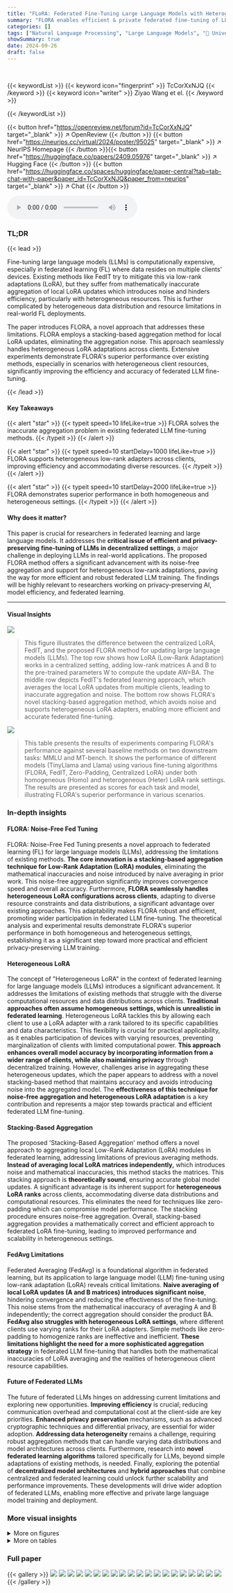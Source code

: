 ```yaml
---
title: "FLoRA: Federated Fine-Tuning Large Language Models with Heterogeneous Low-Rank Adaptations"
summary: "FLORA enables efficient & private federated fine-tuning of LLMs via novel stacking-based heterogeneous low-rank adaptation, surpassing existing methods."
categories: []
tags: ["Natural Language Processing", "Large Language Models", "🏢 University of Maryland",]
showSummary: true
date: 2024-09-26
draft: false
---
```


<br>

{{< keywordList >}}
{{< keyword icon="fingerprint" >}} TcCorXxNJQ {{< /keyword >}}
{{< keyword icon="writer" >}} Ziyao Wang et el. {{< /keyword >}}
 
{{< /keywordList >}}

{{< button href="https://openreview.net/forum?id=TcCorXxNJQ" target="_blank" >}}
↗ OpenReview
{{< /button >}}
{{< button href="https://neurips.cc/virtual/2024/poster/95025" target="_blank" >}}
↗ NeurIPS Homepage
{{< /button >}}{{< button href="https://huggingface.co/papers/2409.05976" target="_blank" >}}
↗ Hugging Face
{{< /button >}}
{{< button href="https://huggingface.co/spaces/huggingface/paper-central?tab=tab-chat-with-paper&paper_id=TcCorXxNJQ&paper_from=neurips" target="_blank" >}}
↗ Chat
{{< /button >}}



<audio controls>
    <source src="https://ai-paper-reviewer.com/TcCorXxNJQ/podcast.wav" type="audio/wav">
    Your browser does not support the audio element.
</audio>


### TL;DR


{{< lead >}}

Fine-tuning large language models (LLMs) is computationally expensive, especially in federated learning (FL) where data resides on multiple clients' devices.  Existing methods like FedIT try to mitigate this via low-rank adaptations (LoRA), but they suffer from mathematically inaccurate aggregation of local LoRA updates which introduces noise and hinders efficiency, particularly with heterogeneous resources. This is further complicated by heterogeneous data distribution and resource limitations in real-world FL deployments.



The paper introduces FLORA, a novel approach that addresses these limitations. FLORA employs a stacking-based aggregation method for local LoRA updates, eliminating the aggregation noise. This approach seamlessly handles heterogeneous LoRA adaptations across clients. Extensive experiments demonstrate FLORA's superior performance over existing methods, especially in scenarios with heterogeneous client resources, significantly improving the efficiency and accuracy of federated LLM fine-tuning.

{{< /lead >}}


#### Key Takeaways

{{< alert "star" >}}
{{< typeit speed=10 lifeLike=true >}} FLORA solves the inaccurate aggregation problem in existing federated LLM fine-tuning methods. {{< /typeit >}}
{{< /alert >}}

{{< alert "star" >}}
{{< typeit speed=10 startDelay=1000 lifeLike=true >}} FLORA supports heterogeneous low-rank adapters across clients, improving efficiency and accommodating diverse resources. {{< /typeit >}}
{{< /alert >}}

{{< alert "star" >}}
{{< typeit speed=10 startDelay=2000 lifeLike=true >}} FLORA demonstrates superior performance in both homogeneous and heterogeneous settings. {{< /typeit >}}
{{< /alert >}}

#### Why does it matter?
This paper is crucial for researchers in federated learning and large language models.  It addresses the **critical issue of efficient and privacy-preserving fine-tuning of LLMs in decentralized settings**, a major challenge in deploying LLMs in real-world applications. The proposed FLORA method offers a significant advancement with its noise-free aggregation and support for heterogeneous low-rank adaptations, paving the way for more efficient and robust federated LLM training.  The findings will be highly relevant to researchers working on privacy-preserving AI, model efficiency, and federated learning.

------
#### Visual Insights



![](https://ai-paper-reviewer.com/TcCorXxNJQ/figures_1_1.jpg)

> This figure illustrates the difference between the centralized LoRA, FedIT, and the proposed FLORA method for updating large language models (LLMs).  The top row shows how LoRA (Low-Rank Adaptation) works in a centralized setting, adding low-rank matrices A and B to the pre-trained parameters W to compute the update AW=BA. The middle row depicts FedIT's federated learning approach, which averages the local LoRA updates from multiple clients, leading to inaccurate aggregation and noise. The bottom row shows FLORA's novel stacking-based aggregation method, which avoids noise and supports heterogeneous LoRA adapters, enabling more efficient and accurate federated fine-tuning.





![](https://ai-paper-reviewer.com/TcCorXxNJQ/tables_6_1.jpg)

> This table presents the results of experiments comparing FLORA's performance against several baseline methods on two downstream tasks: MMLU and MT-bench.  It shows the performance of different models (TinyLlama and Llama) using various fine-tuning algorithms (FLORA, FedIT, Zero-Padding, Centralized LoRA) under both homogeneous (Homo) and heterogeneous (Heter) LoRA rank settings.  The results are presented as scores for each task and model, illustrating FLORA's superior performance in various scenarios.





### In-depth insights


#### FLORA: Noise-Free Fed Tuning
FLORA: Noise-Free Fed Tuning presents a novel approach to federated learning (FL) for large language models (LLMs), addressing the limitations of existing methods.  **The core innovation is a stacking-based aggregation technique for Low-Rank Adaptation (LoRA) modules**, eliminating the mathematical inaccuracies and noise introduced by naive averaging in prior work. This noise-free aggregation significantly improves convergence speed and overall accuracy.  Furthermore, **FLORA seamlessly handles heterogeneous LoRA configurations across clients**, adapting to diverse resource constraints and data distributions, a significant advantage over existing approaches.  This adaptability makes FLORA robust and efficient, promoting wider participation in federated LLM fine-tuning. The theoretical analysis and experimental results demonstrate FLORA's superior performance in both homogeneous and heterogeneous settings, establishing it as a significant step toward more practical and efficient privacy-preserving LLM training.

#### Heterogeneous LoRA
The concept of "Heterogeneous LoRA" in the context of federated learning for large language models (LLMs) introduces a significant advancement.  It addresses the limitations of existing methods that struggle with the diverse computational resources and data distributions across clients.  **Traditional approaches often assume homogeneous settings, which is unrealistic in federated learning**. Heterogeneous LoRA tackles this by allowing each client to use a LoRA adapter with a rank tailored to its specific capabilities and data characteristics. This flexibility is crucial for practical applicability, as it enables participation of devices with varying resources, preventing marginalization of clients with limited computational power.  **This approach enhances overall model accuracy by incorporating information from a wider range of clients, while also maintaining privacy** through decentralized training.  However, challenges arise in aggregating these heterogeneous updates, which the paper appears to address with a novel stacking-based method that maintains accuracy and avoids introducing noise into the aggregated model.  The **effectiveness of this technique for noise-free aggregation and heterogeneous LoRA adaptation** is a key contribution and represents a major step towards practical and efficient federated LLM fine-tuning.

#### Stacking-Based Aggregation
The proposed 'Stacking-Based Aggregation' method offers a novel approach to aggregating local Low-Rank Adaptation (LoRA) modules in federated learning, addressing limitations of previous averaging methods.  **Instead of averaging local LoRA matrices independently,** which introduces noise and mathematical inaccuracies, this method stacks the matrices.  This stacking approach is **theoretically sound**, ensuring accurate global model updates.  A significant advantage is its inherent support for **heterogeneous LoRA ranks** across clients, accommodating diverse data distributions and computational resources. This eliminates the need for techniques like zero-padding which can compromise model performance. The stacking procedure ensures noise-free aggregation. Overall, stacking-based aggregation provides a mathematically correct and efficient approach to federated LoRA fine-tuning, leading to improved performance and scalability in heterogeneous settings.

#### FedAvg Limitations
Federated Averaging (FedAvg) is a foundational algorithm in federated learning, but its application to large language model (LLM) fine-tuning using low-rank adaptation (LoRA) reveals critical limitations.  **Naive averaging of local LoRA updates (A and B matrices) introduces significant noise**, hindering convergence and reducing the effectiveness of the fine-tuning. This noise stems from the mathematical inaccuracy of averaging A and B independently; the correct aggregation should consider the product BA.  **FedAvg also struggles with heterogeneous LoRA settings**, where different clients use varying ranks for their LoRA adapters.  Simple methods like zero-padding to homogenize ranks are ineffective and inefficient. **These limitations highlight the need for a more sophisticated aggregation strategy** in federated LLM fine-tuning that handles both the mathematical inaccuracies of LoRA averaging and the realities of heterogeneous client resource capabilities.

#### Future of Federated LLMs
The future of federated LLMs hinges on addressing current limitations and exploring new opportunities. **Improving efficiency** is crucial; reducing communication overhead and computational cost at the client-side are key priorities.  **Enhanced privacy preservation** mechanisms, such as advanced cryptographic techniques and differential privacy, are essential for wider adoption.  **Addressing data heterogeneity** remains a challenge, requiring robust aggregation methods that can handle varying data distributions and model architectures across clients.  Furthermore, research into **novel federated learning algorithms** tailored specifically for LLMs, beyond simple adaptations of existing methods, is needed.  Finally, exploring the potential of **decentralized model architectures** and **hybrid approaches** that combine centralized and federated learning could unlock further scalability and performance improvements.  These developments will drive wider adoption of federated LLMs, enabling more effective and private large language model training and deployment.


### More visual insights

<details>
<summary>More on figures
</summary>


![](https://ai-paper-reviewer.com/TcCorXxNJQ/figures_2_1.jpg)

> This figure compares the aggregation methods of FLORA and FedIT for Low-Rank Adaptation (LoRA) modules.  FedIT averages the local LoRA modules independently, leading to inaccurate aggregation and noise in the global model update. In contrast, FLORA stacks the local LoRA modules, resulting in a noise-free aggregation. The figure visually illustrates the difference between the two methods, showing how FedIT's averaging introduces an intermediate term that causes errors and how FLORA's stacking method avoids this error. The diagram uses color-coded blocks to represent the matrices of local LoRA modules and the aggregation process, making the comparison clear.


![](https://ai-paper-reviewer.com/TcCorXxNJQ/figures_4_1.jpg)

> This figure illustrates the workflow of the FLORA algorithm. Each client initializes and optimizes its own local LoRA modules. These modules are then sent to the server, where they are stacked together to form global LoRA modules using the stacking-based aggregation method. The server then sends the global modules back to each client, which uses them to update their local models. This process is repeated for each round of federated learning, leading to a noise-free and efficient fine-tuning of the LLM.


![](https://ai-paper-reviewer.com/TcCorXxNJQ/figures_6_1.jpg)

> This figure shows the results of a standalone experiment, where each client trains the model locally without any federated learning. The red bars represent the performance of the global model, while the blue bars represent the performance of each client's local model using different LoRA ranks (64, 32, 16, 8, and 4). The results help to understand how different LoRA rank settings affect performance in a non-federated setting, and they also provide a benchmark against which the performance of federated learning methods can be compared.


![](https://ai-paper-reviewer.com/TcCorXxNJQ/figures_7_1.jpg)

> This figure shows the results of standalone experiments, where each client trains the model locally without any federation. The red bars represent the global model performance, and the blue bars represent the local model performance with varying LORA ranks. The experiment is conducted to compare the performance of local and global models, and how varying LORA ranks affects the performance of the local model.


![](https://ai-paper-reviewer.com/TcCorXxNJQ/figures_8_1.jpg)

> This figure compares the communication overhead of three different fine-tuning methods: full fine-tuning, FedIT, and FLORA.  The ratio of communicated parameters to the total number of parameters in full fine-tuning is shown for each method across three communication rounds.  Full fine-tuning has a ratio of 1.000, indicating that all parameters are communicated.  FedIT has a much lower ratio (0.177) because it only communicates the updated LoRA parameters. FLORA has a slightly higher ratio than FedIT (0.215),  because it transmits both stacked LoRA parameters; however, it still maintains a significantly lower communication overhead compared to full fine-tuning.


![](https://ai-paper-reviewer.com/TcCorXxNJQ/figures_13_1.jpg)

> This figure shows the impact of varying scaling factors on the performance of the Llama2 model when fine-tuned using FLORA on the Wizard and ShareGPT datasets.  The x-axis represents the scaling factor (pk), and the y-axis represents the MT-bench score.  The results indicate that there is not a consistent optimal scaling factor across different datasets; the best scaling factor is data-dependent.


</details>




<details>
<summary>More on tables
</summary>


![](https://ai-paper-reviewer.com/TcCorXxNJQ/tables_11_1.jpg)
> This table shows the hyperparameters used in the experiments. Specifically, it details the number of communication rounds and the number of local epochs for each combination of foundation model (TinyLlama, Llama, Llama2) and dataset (Dolly, Alpaca, Wizard, ShareGPT).  These settings were chosen to balance computational resource constraints with the need for sufficient data to observe meaningful results.

![](https://ai-paper-reviewer.com/TcCorXxNJQ/tables_12_1.jpg)
> This table presents the results of experiments comparing the performance of FLORA alone and FLORA combined with AdaLoRA.  AdaLoRA is a technique that dynamically adjusts the rank of LoRA adapters during fine-tuning. The table shows that using AdaLoRA with FLORA reduces the sum of local ranks (indicating reduced model size) while maintaining comparable or even slightly improved performance on the MT-bench benchmark across different foundation models (TinyLlama, Llama, and Llama2). This demonstrates the effectiveness of AdaLoRA in enhancing FLORA's efficiency.

![](https://ai-paper-reviewer.com/TcCorXxNJQ/tables_12_2.jpg)
> This table compares the performance of FLORA against three baseline methods (Centralized LoRA, FedIT, and Zero-Padding) when fine-tuning the Llama2 model on two downstream tasks (Wizard and ShareGPT).  The results show FLORA's performance compared to others under both homogeneous (all clients use same LoRA rank) and heterogeneous (clients use different LoRA ranks) settings.  It highlights FLORA's ability to achieve better results, especially in the heterogeneous setting, where other methods struggle.

</details>




### Full paper

{{< gallery >}}
<img src="https://ai-paper-reviewer.com/TcCorXxNJQ/1.png" class="grid-w50 md:grid-w33 xl:grid-w25" />
<img src="https://ai-paper-reviewer.com/TcCorXxNJQ/2.png" class="grid-w50 md:grid-w33 xl:grid-w25" />
<img src="https://ai-paper-reviewer.com/TcCorXxNJQ/3.png" class="grid-w50 md:grid-w33 xl:grid-w25" />
<img src="https://ai-paper-reviewer.com/TcCorXxNJQ/4.png" class="grid-w50 md:grid-w33 xl:grid-w25" />
<img src="https://ai-paper-reviewer.com/TcCorXxNJQ/5.png" class="grid-w50 md:grid-w33 xl:grid-w25" />
<img src="https://ai-paper-reviewer.com/TcCorXxNJQ/6.png" class="grid-w50 md:grid-w33 xl:grid-w25" />
<img src="https://ai-paper-reviewer.com/TcCorXxNJQ/7.png" class="grid-w50 md:grid-w33 xl:grid-w25" />
<img src="https://ai-paper-reviewer.com/TcCorXxNJQ/8.png" class="grid-w50 md:grid-w33 xl:grid-w25" />
<img src="https://ai-paper-reviewer.com/TcCorXxNJQ/9.png" class="grid-w50 md:grid-w33 xl:grid-w25" />
<img src="https://ai-paper-reviewer.com/TcCorXxNJQ/10.png" class="grid-w50 md:grid-w33 xl:grid-w25" />
<img src="https://ai-paper-reviewer.com/TcCorXxNJQ/11.png" class="grid-w50 md:grid-w33 xl:grid-w25" />
<img src="https://ai-paper-reviewer.com/TcCorXxNJQ/12.png" class="grid-w50 md:grid-w33 xl:grid-w25" />
<img src="https://ai-paper-reviewer.com/TcCorXxNJQ/13.png" class="grid-w50 md:grid-w33 xl:grid-w25" />
<img src="https://ai-paper-reviewer.com/TcCorXxNJQ/14.png" class="grid-w50 md:grid-w33 xl:grid-w25" />
<img src="https://ai-paper-reviewer.com/TcCorXxNJQ/15.png" class="grid-w50 md:grid-w33 xl:grid-w25" />
<img src="https://ai-paper-reviewer.com/TcCorXxNJQ/16.png" class="grid-w50 md:grid-w33 xl:grid-w25" />
<img src="https://ai-paper-reviewer.com/TcCorXxNJQ/17.png" class="grid-w50 md:grid-w33 xl:grid-w25" />
<img src="https://ai-paper-reviewer.com/TcCorXxNJQ/18.png" class="grid-w50 md:grid-w33 xl:grid-w25" />
<img src="https://ai-paper-reviewer.com/TcCorXxNJQ/19.png" class="grid-w50 md:grid-w33 xl:grid-w25" />
<img src="https://ai-paper-reviewer.com/TcCorXxNJQ/20.png" class="grid-w50 md:grid-w33 xl:grid-w25" />
{{< /gallery >}}